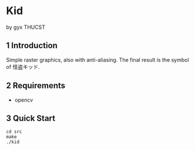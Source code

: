 # Kid
by gyx THUCST
## 1 Introduction
Simple raster graphics, also with anti-aliasing. The final result is the symbol of 怪盗キッド.

## 2 Requirements
+ opencv

## 3 Quick Start
```
cd src
make
./kid
```
